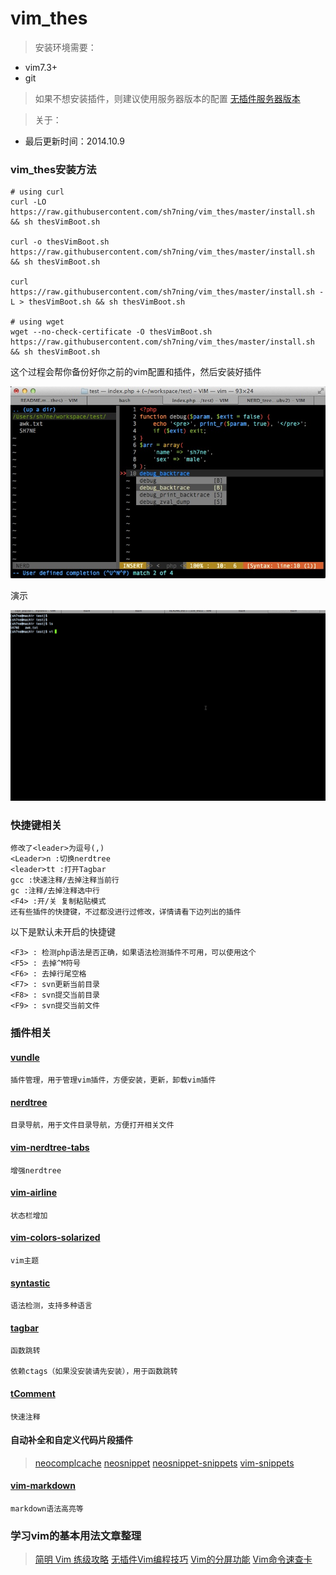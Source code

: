 vim_thes
=======================

> 安装环境需要：
- vim7.3+
- git

> 如果不想安装插件，则建议使用服务器版本的配置
> [无插件服务器版本](https://github.com/sh7ning/vim_thes_server)

> 关于：
- 最后更新时间：2014.10.9

### vim_thes安装方法

```
# using curl
curl -LO https://raw.githubusercontent.com/sh7ning/vim_thes/master/install.sh && sh thesVimBoot.sh

curl -o thesVimBoot.sh https://raw.githubusercontent.com/sh7ning/vim_thes/master/install.sh && sh thesVimBoot.sh

curl https://raw.githubusercontent.com/sh7ning/vim_thes/master/install.sh -L > thesVimBoot.sh && sh thesVimBoot.sh

# using wget
wget --no-check-certificate -O thesVimBoot.sh https://raw.githubusercontent.com/sh7ning/vim_thes/master/install.sh && sh thesVimBoot.sh
```

这个过程会帮你备份好你之前的vim配置和插件，然后安装好插件

![我的vim界面预览](https://raw.githubusercontent.com/sh7ning/img/master/vim.png "我的vim界面预览")

演示

![开始使用vim](https://raw.githubusercontent.com/sh7ning/img/master/vim_run.gif "开始使用vim")

### 快捷键相关

    修改了<leader>为逗号(,)
    <Leader>n :切换nerdtree
    <leader>tt :打开Tagbar
    gcc :快速注释/去掉注释当前行
    gc :注释/去掉注释选中行
    <F4> :开/关 复制粘贴模式
    还有些插件的快捷键，不过都没进行过修改，详情请看下边列出的插件

以下是默认未开启的快捷键

    <F3> : 检测php语法是否正确，如果语法检测插件不可用，可以使用这个
    <F5> : 去掉^M符号
    <F6> : 去掉行尾空格
    <F7> : svn更新当前目录
    <F8> : svn提交当前目录
    <F9> : svn提交当前文件

### 插件相关
#### [vundle](https://github.com/gmarik/vundle)

    插件管理，用于管理vim插件，方便安装，更新，卸载vim插件

#### [nerdtree](https://github.com/scrooloose/nerdtree)

    目录导航，用于文件目录导航，方便打开相关文件

#### [vim-nerdtree-tabs](https://github.com/jistr/vim-nerdtree-tabs)

    增强nerdtree

#### [vim-airline](https://github.com/bling/vim-airline)

    状态栏增加

#### [vim-colors-solarized](https://github.com/altercation/vim-colors-solarized)

    vim主题

#### [syntastic](https://github.com/scrooloose/syntastic)

    语法检测，支持多种语言

#### [tagbar](https://github.com/majutsushi/tagbar)

    函数跳转

    依赖ctags（如果没安装请先安装），用于函数跳转

#### [tComment](https://github.com/vim-scripts/tComment)

    快速注释

#### 自动补全和自定义代码片段插件

> [neocomplcache](https://github.com/Shougo/neocomplcache)
[neosnippet](https://github.com/Shougo/neosnippet)
[neosnippet-snippets](https://github.com/Shougo/neosnippet-snippets)
[vim-snippets](https://github.com/honza/vim-snippets)

#### [vim-markdown](https://github.com/plasticboy/vim-markdown)

    markdown语法高亮等

### 学习vim的基本用法文章整理
> [简明 Vim 练级攻略](http://coolshell.cn/articles/5426.html)
[无插件Vim编程技巧](http://coolshell.cn/articles/11312.html)
[Vim的分屏功能](http://coolshell.cn/articles/1679.html)
[Vim命令速查卡](http://coolshell.cn/articles/150.html)
